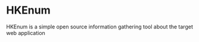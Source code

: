 # HKEnum
HKEnum is a simple open source information gathering tool about the target web application
